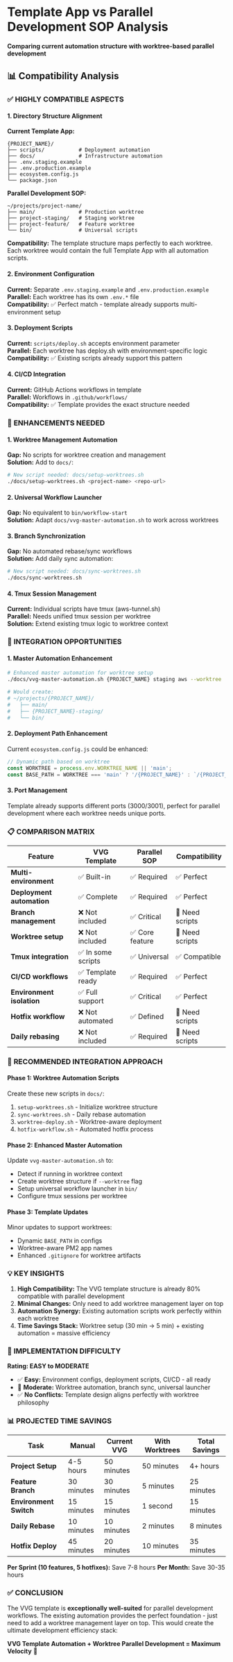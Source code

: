 # Template App vs Parallel Development SOP Analysis

**Comparing current automation structure with worktree-based parallel development**

## 📊 Compatibility Analysis

### ✅ **HIGHLY COMPATIBLE ASPECTS**

#### 1. **Directory Structure Alignment**
**Current Template App:**
```
{PROJECT_NAME}/
├── scripts/           # Deployment automation
├── docs/              # Infrastructure automation
├── .env.staging.example
├── .env.production.example
├── ecosystem.config.js
└── package.json
```

**Parallel Development SOP:**
```
~/projects/project-name/
├── main/              # Production worktree
├── project-staging/   # Staging worktree
├── project-feature/   # Feature worktree
└── bin/               # Universal scripts
```

**Compatibility:** The template structure maps perfectly to each worktree. Each worktree would contain the full Template App with all automation scripts.

#### 2. **Environment Configuration**
**Current:** Separate `.env.staging.example` and `.env.production.example`  
**Parallel:** Each worktree has its own `.env.*` file  
**Compatibility:** ✅ Perfect match - template already supports multi-environment setup

#### 3. **Deployment Scripts**
**Current:** `scripts/deploy.sh` accepts environment parameter  
**Parallel:** Each worktree has deploy.sh with environment-specific logic  
**Compatibility:** ✅ Existing scripts already support this pattern

#### 4. **CI/CD Integration**
**Current:** GitHub Actions workflows in template  
**Parallel:** Workflows in `.github/workflows/`  
**Compatibility:** ✅ Template provides the exact structure needed

### 🔄 **ENHANCEMENTS NEEDED**

#### 1. **Worktree Management Automation**
**Gap:** No scripts for worktree creation and management  
**Solution:** Add to `docs/`:
```bash
# New script needed: docs/setup-worktrees.sh
./docs/setup-worktrees.sh <project-name> <repo-url>
```

#### 2. **Universal Workflow Launcher**
**Gap:** No equivalent to `bin/workflow-start`  
**Solution:** Adapt `docs/vvg-master-automation.sh` to work across worktrees

#### 3. **Branch Synchronization**
**Gap:** No automated rebase/sync workflows  
**Solution:** Add daily sync automation:
```bash
# New script needed: docs/sync-worktrees.sh
./docs/sync-worktrees.sh
```

#### 4. **Tmux Session Management**
**Current:** Individual scripts have tmux (aws-tunnel.sh)  
**Parallel:** Needs unified tmux session per worktree  
**Solution:** Extend existing tmux logic to worktree context

### 🚀 **INTEGRATION OPPORTUNITIES**

#### 1. **Master Automation Enhancement**
```bash
# Enhanced master automation for worktree setup
./docs/vvg-master-automation.sh {PROJECT_NAME} staging aws --worktree

# Would create:
# ~/projects/{PROJECT_NAME}/
#   ├── main/
#   ├── {PROJECT_NAME}-staging/
#   └── bin/
```

#### 2. **Deployment Path Enhancement**
Current `ecosystem.config.js` could be enhanced:
```javascript
// Dynamic path based on worktree
const WORKTREE = process.env.WORKTREE_NAME || 'main';
const BASE_PATH = WORKTREE === 'main' ? '/{PROJECT_NAME}' : `/{PROJECT_NAME}-${WORKTREE}`;
```

#### 3. **Port Management**
Template already supports different ports (3000/3001), perfect for parallel development where each worktree needs unique ports.

### 📋 **COMPARISON MATRIX**

| Feature | VVG Template | Parallel SOP | Compatibility |
|---------|--------------|--------------|---------------|
| **Multi-environment** | ✅ Built-in | ✅ Required | ✅ Perfect |
| **Deployment automation** | ✅ Complete | ✅ Required | ✅ Perfect |
| **Branch management** | ❌ Not included | ✅ Critical | 🔄 Need scripts |
| **Worktree setup** | ❌ Not included | ✅ Core feature | 🔄 Need scripts |
| **Tmux integration** | ✅ In some scripts | ✅ Universal | ✅ Compatible |
| **CI/CD workflows** | ✅ Template ready | ✅ Required | ✅ Perfect |
| **Environment isolation** | ✅ Full support | ✅ Critical | ✅ Perfect |
| **Hotfix workflow** | ❌ Not automated | ✅ Defined | 🔄 Need scripts |
| **Daily rebasing** | ❌ Not included | ✅ Required | 🔄 Need scripts |

### 🎯 **RECOMMENDED INTEGRATION APPROACH**

#### Phase 1: Worktree Automation Scripts
Create these new scripts in `docs/`:
1. `setup-worktrees.sh` - Initialize worktree structure
2. `sync-worktrees.sh` - Daily rebase automation
3. `worktree-deploy.sh` - Worktree-aware deployment
4. `hotfix-workflow.sh` - Automated hotfix process

#### Phase 2: Enhanced Master Automation
Update `vvg-master-automation.sh` to:
- Detect if running in worktree context
- Create worktree structure if `--worktree` flag
- Setup universal workflow launcher in `bin/`
- Configure tmux sessions per worktree

#### Phase 3: Template Updates
Minor updates to support worktrees:
- Dynamic `BASE_PATH` in configs
- Worktree-aware PM2 app names
- Enhanced `.gitignore` for worktree artifacts

### 💡 **KEY INSIGHTS**

1. **High Compatibility:** The VVG template structure is already 80% compatible with parallel development
2. **Minimal Changes:** Only need to add worktree management layer on top
3. **Automation Synergy:** Existing automation scripts work perfectly within each worktree
4. **Time Savings Stack:** Worktree setup (30 min → 5 min) + existing automation = massive efficiency

### 🚦 **IMPLEMENTATION DIFFICULTY**

**Rating: EASY to MODERATE**

- ✅ **Easy:** Environment configs, deployment scripts, CI/CD - all ready
- 🔄 **Moderate:** Worktree automation, branch sync, universal launcher
- ✅ **No Conflicts:** Template design aligns perfectly with worktree philosophy

### 📊 **PROJECTED TIME SAVINGS**

| Task | Manual | Current VVG | With Worktrees | Total Savings |
|------|--------|-------------|----------------|---------------|
| **Project Setup** | 4-5 hours | 50 minutes | 50 minutes | 4+ hours |
| **Feature Branch** | 30 minutes | 30 minutes | 5 minutes | 25 minutes |
| **Environment Switch** | 15 minutes | 15 minutes | 1 second | 15 minutes |
| **Daily Rebase** | 10 minutes | 10 minutes | 2 minutes | 8 minutes |
| **Hotfix Deploy** | 45 minutes | 20 minutes | 10 minutes | 35 minutes |

**Per Sprint (10 features, 5 hotfixes):** Save 7-8 hours
**Per Month:** Save 30-35 hours

### ✅ **CONCLUSION**

The VVG template is **exceptionally well-suited** for parallel development workflows. The existing automation provides the perfect foundation - just need to add a worktree management layer on top. This would create the ultimate development efficiency stack:

**VVG Template Automation + Worktree Parallel Development = Maximum Velocity** 🚀